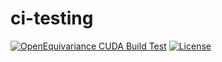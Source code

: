 # ci-testing

[![OpenEquivariance CUDA Build Test](https://github.com/vbharadwaj-bk/ci-testing/actions/workflows/verify_extension_cuda.yml/badge.svg?event=push)](https://github.com/vbharadwaj-bk/ci-testing/actions/workflows/verify_extension_cuda.yml) 
[![License](https://img.shields.io/badge/License-BSD_3--Clause-blue.svg)](https://opensource.org/licenses/BSD-3-Clause)